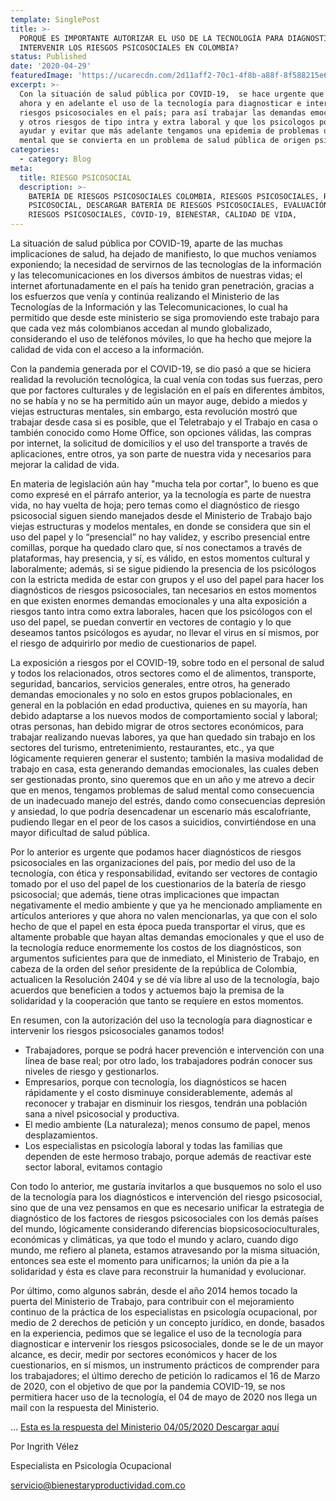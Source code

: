 ```yaml
---
template: SinglePost
title: >-
  PORQUÉ ES IMPORTANTE AUTORIZAR EL USO DE LA TECNOLOGÍA PARA DIAGNOSTICAR E
  INTERVENIR LOS RIESGOS PSICOSOCIALES EN COLOMBIA?
status: Published
date: '2020-04-29'
featuredImage: 'https://ucarecdn.com/2d11aff2-70c1-4f8b-a88f-8f588215e6a0/'
excerpt: >-
  Con la situación de salud pública por COVID-19,  se hace urgente que permitan
  ahora y en adelante el uso de la tecnología para diagnosticar e intervenir los
  riesgos psicosociales en el país; para así trabajar las demandas emocionales,
  y otros riesgos de tipo intra y extra laboral y que los psicologos podamos
  ayudar y evitar que más adelante tengamos una epidemia de problemas de salud
  mental que se convierta en un problema de salud pública de origen psicosocial 
categories:
  - category: Blog
meta:
  title: RIESGO PSICOSOCIAL
  description: >-
    BATERÍA DE RIESGOS PSICOSOCIALES COLOMBIA, RIESGOS PSICOSOCIALES, RIESGO
    PSICOSOCIAL, DESCARGAR BATERÍA DE RIESGOS PSICOSOCIALES, EVALUACIÓN DE
    RIESGOS PSICOSOCIALES, COVID-19, BIENESTAR, CALIDAD DE VIDA,
---
```

La situación de salud pública por COVID-19, aparte de las muchas implicaciones de salud, ha dejado de manifiesto, lo que muchos veníamos exponiendo; la necesidad de servirnos de las tecnologías de la información y las telecomunicaciones en los diversos ámbitos de nuestras vidas; el internet afortunadamente en el país ha tenido gran penetración, gracias a los esfuerzos que venía y continúa realizando el Ministerio de las Tecnologías de la Información y las Telecomunicaciones, lo cual ha permitido que desde este ministerio se siga promoviendo este trabajo para que cada vez más colombianos accedan al mundo globalizado, considerando el uso de teléfonos móviles, lo que ha hecho que mejore la calidad de vida con el acceso a la información.

Con la pandemia generada por el COVID-19, se dio pasó a que se hiciera realidad la revolución tecnológica, la cual venía con todas sus fuerzas, pero que por factores culturales y de legislación en el país en diferentes ámbitos, no se había y no se ha permitido aún un mayor auge, debido a miedos y viejas estructuras mentales, sin embargo, esta revolución mostró que trabajar desde casa si es posible, que el Teletrabajo  y el Trabajo en casa o también conocido como Home Office, son opciones válidas, las compras por internet, la solicitud de domicilios y el uso del transporte a través de aplicaciones, entre otros, ya son parte de nuestra vida y necesarios para mejorar la calidad de vida.

En materia de legislación aún hay "mucha tela por cortar", lo bueno es que como expresé en el párrafo anterior, ya la tecnología es parte de nuestra vida, no hay vuelta de hoja; pero temas como el diagnóstico de riesgo psicosocial siguen siendo manejados desde el Ministerio de Trabajo bajo viejas estructuras y modelos mentales, en donde se considera que sin el uso del papel y lo “presencial” no hay validez, y escribo presencial entre comillas, porque ha quedado claro que, sí nos conectamos a través de plataformas, hay presencia, y sí, es válido, en estos momentos cultural y laboralmente; además, si se sigue pidiendo la presencia de los psicólogos con la estricta medida de estar con grupos y el uso del papel para hacer los diagnósticos de riesgos psicosociales, tan necesarios en estos momentos en que existen enormes demandas emocionales y una alta exposición a riesgos tanto intra como extra laborales, hacen que los psicólogos con el uso del papel, se puedan convertir en vectores de contagio y lo que deseamos tantos psicólogos es ayudar, no llevar el virus en sí mismos, por el riesgo de adquirirlo por medio de cuestionarios de papel.

La exposición a riesgos por el COVID-19, sobre todo en el personal de salud y todos los relacionados, otros sectores como el de alimentos, transporte, seguridad, bancarios, servicios generales, entre otros, ha generado demandas emocionales y no solo en estos grupos poblacionales, en general en la población en edad productiva, quienes en su mayoría, han debido adaptarse a los nuevos modos de comportamiento social y laboral; otras personas, han debido migrar de otros sectores económicos, para trabajar realizando nuevas labores, ya que han quedado sin trabajo en los sectores del turismo, entretenimiento, restaurantes, etc., ya que lógicamente requieren generar el sustento; también la masiva modalidad de trabajo en casa, esta generando demandas emocionales, las cuales deben ser gestionadas pronto, sino queremos que en un año y me atrevo a decir que en menos, tengamos problemas de salud mental como consecuencia de un inadecuado manejo del estrés, dando como consecuencias depresión y ansiedad, lo que podría desencadenar un escenario más escalofriante, pudiendo llegar en el peor de los casos a suicidios, convirtiéndose en una mayor dificultad de salud pública.

Por lo anterior es urgente que podamos hacer diagnósticos de riesgos psicosociales en las organizaciones del país, por medio del uso de la tecnología, con ética y responsabilidad, evitando ser vectores de contagio tomado por el uso del papel de los cuestionarios de la batería de riesgo psicosocial; que además, tiene otras implicaciones que impactan negativamente el medio ambiente y que ya he mencionado ampliamente en artículos anteriores y que ahora no valen mencionarlas, ya que con el solo hecho de que el papel en esta época pueda transportar el virus, que es altamente probable que hayan altas demandas emocionales y que el uso de la tecnología reduce enormemente los costos de los diagnósticos, son argumentos suficientes para que de inmediato, el Ministerio de Trabajo, en cabeza de la orden del señor presidente de la república de Colombia, actualicen la Resolución 2404 y se dé vía libre al uso de la tecnología, bajo acuerdos que beneficien a todos y actuemos bajo la premisa de la solidaridad y la cooperación que tanto se requiere en estos momentos.

En resumen, con la autorización del uso la tecnología para diagnosticar e intervenir los riesgos psicosociales ganamos todos! 

* Trabajadores, porque se podrá hacer prevención e intervención con una línea de base real; por otro lado, los trabajadores podrán conocer sus niveles de riesgo y gestionarlos. 
* Empresarios, porque con tecnología, los diagnósticos se hacen rápidamente y el costo disminuye considerablemente, además al reconocer y trabajar en disminuir los riesgos, tendrán una población sana a nivel psicosocial y productiva. 
* El medio ambiente (La naturaleza); menos consumo de papel, menos desplazamientos.
* Los especialistas en psicología laboral y todas las familias que dependen de este hermoso trabajo, porque además de reactivar este sector laboral, evitamos contagio 

Con todo lo anterior, me gustaría invitarlos a que busquemos no solo el uso de la tecnología para los diagnósticos e intervención del riesgo psicosocial, sino que de una vez pensamos en que es necesario unificar la estrategia de diagnóstico de los factores de riesgos psicosociales con los demás países del mundo, lógicamente considerando diferencias biopsicosocioculturales, económicas y climáticas, ya que todo el mundo y aclaro, cuando digo mundo, me refiero al planeta, estamos atravesando por la misma situación, entonces sea este el momento para unificarnos; la unión da pie a la solidaridad y ésta es clave para reconstruir la humanidad y evolucionar.

Por último, como algunos sabrán, desde el año 2014 hemos tocado la puerta del Ministerio de Trabajo, para contribuir con el mejoramiento continuo de la práctica de los especialistas en psicología ocupacional, por medio de 2 derechos de petición y un concepto jurídico, en donde, basados en la experiencia, pedimos que se legalice el uso de la tecnología para diagnosticar e intervenir los riesgos psicosociales, donde se le de un mayor alcance, es decir, medir por sectores económicos y hacer de los cuestionarios, en sí mismos, un instrumento prácticos de comprender para los trabajadores; el último derecho de petición lo radicamos el 16 de Marzo de 2020, con el objetivo de que por la pandemia COVID-19, se nos permitiera hacer uso de la tecnología, el 04 de mayo de 2020 nos llega un mail con la respuesta del Ministerio.  

... [Esta es la respuesta del Ministerio 04/05/2020 Descargar aquí](https://drive.google.com/file/d/1XKwzbeGMg2V4coMDY2iY47nrSHlK_fqi/view?usp=sharing)

Por Ingrith Vélez 

Especialista en Psicología Ocupacional

servicio@bienestaryproductividad.com.co